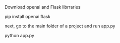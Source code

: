 Download openai and Flask librraries

pip install openai flask

next, go to the main folder of a project and run app.py

python app.py
